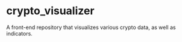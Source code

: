 # crypto_visualizer
A front-end repository that visualizes various crypto data, as well as indicators.  
